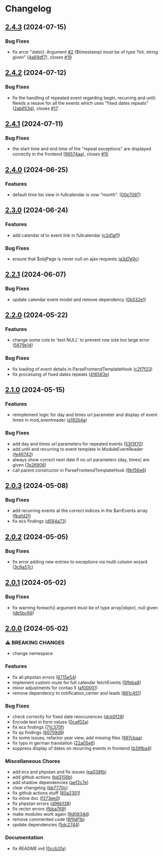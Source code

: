 # Changelog

## [2.4.3](https://github.com/cgoIT/calendar-extended-bundle/compare/v2.4.2...v2.4.3) (2024-07-15)


### Bug Fixes

* fix error "date(): Argument [#2](https://github.com/cgoIT/calendar-extended-bundle/issues/2) ($timestamp) must be of type ?int, string given" ([4a69df7](https://github.com/cgoIT/calendar-extended-bundle/commit/4a69df7c0340508e28c07303accede9f3320b584)), closes [#19](https://github.com/cgoIT/calendar-extended-bundle/issues/19)

## [2.4.2](https://github.com/cgoIT/calendar-extended-bundle/compare/v2.4.1...v2.4.2) (2024-07-12)


### Bug Fixes

* fix the handling of repeated event regarding begin, recurring and until. Needs a resave for all the events which uses "fixed dates repeats" ([2ab653d](https://github.com/cgoIT/calendar-extended-bundle/commit/2ab653dc0c76d09aca63e9a4782d018e18023fbc)), closes [#17](https://github.com/cgoIT/calendar-extended-bundle/issues/17)

## [2.4.1](https://github.com/cgoIT/calendar-extended-bundle/compare/v2.4.0...v2.4.1) (2024-07-11)


### Bug Fixes

* the start time and end time of the "repeat exceptions" are displayed correctly in the frontend ([99574aa](https://github.com/cgoIT/calendar-extended-bundle/commit/99574aa6b5e616cdbf8f876c5a138ba32a8e9d02)), closes [#15](https://github.com/cgoIT/calendar-extended-bundle/issues/15)

## [2.4.0](https://github.com/cgoIT/calendar-extended-bundle/compare/v2.3.0...v2.4.0) (2024-06-25)


### Features

* default time list view in fullcalendar is now "month". ([00e7097](https://github.com/cgoIT/calendar-extended-bundle/commit/00e70971bda6d91bb4a99d60d3b699905b3b9adf))

## [2.3.0](https://github.com/cgoIT/calendar-extended-bundle/compare/v2.2.1...v2.3.0) (2024-06-24)


### Features

* add calendar id to event link in fullcalendar ([c2d1af1](https://github.com/cgoIT/calendar-extended-bundle/commit/c2d1af10e871fd5a2a809b51cf172e1519897e55))


### Bug Fixes

* ensure that $objPage is never null on ajax requests ([a3d7e9c](https://github.com/cgoIT/calendar-extended-bundle/commit/a3d7e9c180dc0a861c1e343ff4e5f0d2f57dce91))

## [2.2.1](https://github.com/cgoIT/calendar-extended-bundle/compare/v2.2.0...v2.2.1) (2024-06-07)


### Bug Fixes

* update calendar event model and remove dependency ([0b532e1](https://github.com/cgoIT/calendar-extended-bundle/commit/0b532e1cda70b10b717d7d025f5e8ff0c09adc47))

## [2.2.0](https://github.com/cgoIT/calendar-extended-bundle/compare/v2.1.0...v2.2.0) (2024-05-22)


### Features

* change some cols to 'text NULL' to prevent row size too large error ([5679e14](https://github.com/cgoIT/calendar-extended-bundle/commit/5679e144d56454957595f6aea64eddbb0e5f6dc8))


### Bug Fixes

* fix loading of event details in ParseFrontendTemplateHook ([c2f7f23](https://github.com/cgoIT/calendar-extended-bundle/commit/c2f7f23ccb4f9d04cb60eec79eba24977949e90b))
* fix processing of fixed dates repeats ([416563e](https://github.com/cgoIT/calendar-extended-bundle/commit/416563ef3316a60d41a1e31985a86b138e555ca5))

## [2.1.0](https://github.com/cgoIT/calendar-extended-bundle/compare/v2.0.3...v2.1.0) (2024-05-15)


### Features

* reimplement logic for day and times url parameter and display of event times in mod_eventreader ([a192b4a](https://github.com/cgoIT/calendar-extended-bundle/commit/a192b4a017a102adb9f471a1628e09141b507a37))


### Bug Fixes

* add day and times url parameters for repeated events ([53f3f70](https://github.com/cgoIT/calendar-extended-bundle/commit/53f3f7045c38e674e1c0fbb549d185c67e442be6))
* add until and recurring to event template in ModuleEventReader ([fe46742](https://github.com/cgoIT/calendar-extended-bundle/commit/fe4674202256df436ae0d6d93500e9db6c72f7a4))
* always show correct next date if no url parameters (day, times) are given ([7e26906](https://github.com/cgoIT/calendar-extended-bundle/commit/7e269060ca34804ca412df64cc91df64f1c84f40))
* call parent constructor in ParseFrontendTemplateHook ([9b156e6](https://github.com/cgoIT/calendar-extended-bundle/commit/9b156e69bd6acd69d0faca35390bcbacbb2fb06b))

## [2.0.3](https://github.com/cgoIT/calendar-extended-bundle/compare/v2.0.2...v2.0.3) (2024-05-08)


### Bug Fixes

* add recurring events at the correct indices in the $arrEvents array ([fba1d2f](https://github.com/cgoIT/calendar-extended-bundle/commit/fba1d2f99a3c732f176e887182652f58aed77463))
* fix ecs findings ([d584a73](https://github.com/cgoIT/calendar-extended-bundle/commit/d584a73be17ad65a8a2f6451befe88c067a3eb40))

## [2.0.2](https://github.com/cgoIT/calendar-extended-bundle/compare/v2.0.1...v2.0.2) (2024-05-05)


### Bug Fixes

* fix error adding new entries to exceptions via multi column wizard ([3c9a57c](https://github.com/cgoIT/calendar-extended-bundle/commit/3c9a57ca10ecfaa6cd931197ebc9600731ba88a4))

## [2.0.1](https://github.com/cgoIT/calendar-extended-bundle/compare/v2.0.0...v2.0.1) (2024-05-02)


### Bug Fixes

* fix warning foreach() argument must be of type array|object, null given ([db5bc69](https://github.com/cgoIT/calendar-extended-bundle/commit/db5bc69d0373c3d2fb519123aca8d7720a9eb107))

## [2.0.0](https://github.com/cgoIT/calendar-extended-bundle/compare/v1.1.3...v2.0.0) (2024-05-02)


### ⚠ BREAKING CHANGES

* change namespace

### Features

* fix all phpstan errors ([6715e54](https://github.com/cgoIT/calendar-extended-bundle/commit/6715e54c0bb956a43e462c7955e08e78ea637526))
* implement custom route for full calendar fetchEvents ([5ffeba8](https://github.com/cgoIT/calendar-extended-bundle/commit/5ffeba804530322ddc35b1e8f1ab208413531cb6))
* minor adjustments for contao 5 ([af00001](https://github.com/cgoIT/calendar-extended-bundle/commit/af000013426cb908534e687f8be0228ffbed6464))
* remove dependency to notification_center and leads ([861c451](https://github.com/cgoIT/calendar-extended-bundle/commit/861c451e381d401a305e0be3959183f3597317c8))


### Bug Fixes

* check correctly for fixed date reoccurences ([dcb0f28](https://github.com/cgoIT/calendar-extended-bundle/commit/dcb0f28f62921a6405ab16c4521f6b3ad1d9c8ef))
* Encode text in form values ([0caf02a](https://github.com/cgoIT/calendar-extended-bundle/commit/0caf02aebdbfd1f381328c9e0922a0b62e57a641))
* fix ecs findings ([71c370f](https://github.com/cgoIT/calendar-extended-bundle/commit/71c370fab2e175ae8ac70ba83d34eb287f20e47f))
* fix qs findings ([60759d9](https://github.com/cgoIT/calendar-extended-bundle/commit/60759d941d0d44867e20583b85075cbf29fb1884))
* fix some issues, refactor year view, add missing files ([997cbaa](https://github.com/cgoIT/calendar-extended-bundle/commit/997cbaade2811af67e6f8a9000c27b62307118fd))
* fix typo in german translation ([22a05e6](https://github.com/cgoIT/calendar-extended-bundle/commit/22a05e6eeea9bd75de97943e82dff42a00ec6f9c))
* suppress display of dates on recurring events in frontend ([b39fba4](https://github.com/cgoIT/calendar-extended-bundle/commit/b39fba49dc68e286d38455caef45c9f27af79b9a))


### Miscellaneous Chores

* add ecs and phpstan and fix issues ([ea038fb](https://github.com/cgoIT/calendar-extended-bundle/commit/ea038fb39dca4da98286e097325703bb34452584))
* add github actions ([bd3156b](https://github.com/cgoIT/calendar-extended-bundle/commit/bd3156b8aa6f6cb413f12a5540e0ad89d05ca759))
* add shadow dependencies ([aef2c7e](https://github.com/cgoIT/calendar-extended-bundle/commit/aef2c7e60b1435dc480bac235d08d19976bd1ae0))
* clear changelog ([bb7770c](https://github.com/cgoIT/calendar-extended-bundle/commit/bb7770cb4f4bcb74cb15fe6fe86e4eb2c9962db3))
* fix github actions stuff ([80a2301](https://github.com/cgoIT/calendar-extended-bundle/commit/80a2301546c347e0006722621c468f68e3c6fcd8))
* fix inline doc ([f273ee0](https://github.com/cgoIT/calendar-extended-bundle/commit/f273ee02d68ccdb84cd8aec7064c520a7b762827))
* fix phpstan errors ([d96b138](https://github.com/cgoIT/calendar-extended-bundle/commit/d96b13828aa5cf9dfb6d576b408044163d5c62b1))
* fix rector errors ([fbba769](https://github.com/cgoIT/calendar-extended-bundle/commit/fbba769ed49bd3e83e1e66fe1da2227563e819ab))
* make modules work again ([9d0834d](https://github.com/cgoIT/calendar-extended-bundle/commit/9d0834db742d80ebf870532d01b0ba3ce33cae1f))
* remove commented code ([8f9df1b](https://github.com/cgoIT/calendar-extended-bundle/commit/8f9df1be98ce1ba21e6b90198b85dfc1349dacf6))
* update dependencies ([5dc2744](https://github.com/cgoIT/calendar-extended-bundle/commit/5dc2744a1955ba7172b2902a24936a501032337a))


### Documentation

* fix README.md ([0ccb2fa](https://github.com/cgoIT/calendar-extended-bundle/commit/0ccb2fa625e53e82de38c7b661d564d2d9990702))
